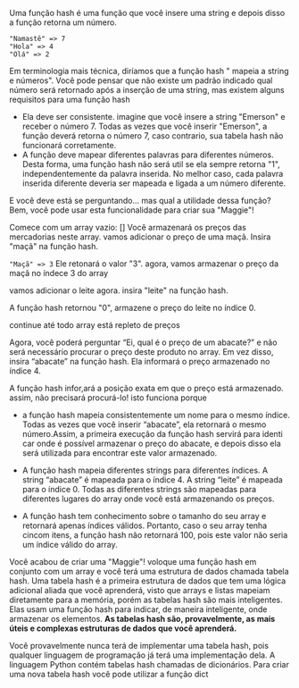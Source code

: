 Uma função hash é uma função que você insere uma string e depois disso a função retorna um número.

```
"Namastê" => 7
"Hola" => 4
"Olá" => 2
``` 

Em terminologia mais técnica, diríamos que a função hash " mapeia a string e números". Você pode pensar que não existe um padrão indicado qual número será retornado após a inserção de uma string, mas existem alguns requisitos para uma função hash

- Ela deve ser consistente. imagine que você insere a string "Emerson" e receber o número 7. Todas as vezes que você inserir "Emerson", a função deverá retorna o número  7, caso contrario, sua tabela hash não funcionará corretamente.
- A função deve mapear diferentes palavras para diferentes números. Desta forma, uma função hash não será util se ela sempre retorna "1", independentemente da palavra inserida. No melhor caso, cada palavra inserida diferente deveria ser mapeada e ligada a um número diferente.

E você deve está se perguntando... mas qual a utilidade dessa função? Bem, você pode usar esta funcionalidade para criar sua "Maggie"!

Comece com um array vazio:
[]
Você armazenará os preços das mercadorias neste array. vamos adicionar o preço de uma maçã. Insira "maçã" na função hash.

```"Maçã" => 3```
Ele retonará o valor "3". agora, vamos armazenar o preço da maçã no índece 3 do array

vamos adicionar o leite agora. insira "leite" na função hash.

A função hash retornou "0", armazene o preço do leite no índice 0.

 continue até todo array está repleto de preços
 
 Agora, você poderá perguntar “Ei, qual é o preço de um abacate?” e não será necessário procurar o preço deste produto no array. Em vez disso, insira “abacate” na função hash.
 Ela informará o preço armazenado no índice 4.

A função hash infor,ará a posição exata em que o preço está armazenado. assim, não precisará procurá-lo! isto funciona porque
- a função hash mapeia consistentemente um nome para o mesmo índice. Todas as vezes que você inserir “abacate”, ela retornará o mesmo número.Assim, a primeira execução da função hash servirá para identi car onde é possível armazenar o preço do abacate, e depois disso ela será utilizada para encontrar este valor armazenado.

- A função hash mapeia diferentes strings para diferentes índices. A string “abacate” é mapeada para o índice 4. A string “leite” é mapeada para o índice 0. Todas as diferentes strings são mapeadas para diferentes lugares do array onde você está armazenando os preços.

- A função hash tem conhecimento sobre o tamanho do seu array e retornará apenas índices válidos. Portanto, caso o seu array tenha cincom itens, a função hash não retornará 100, pois este valor não seria um índice válido do array.

Você acabou de criar uma "Maggie"! voloque uma função hash em conjunto com um array e você terá uma estrutura de dados chamada tabela hash. Uma tabela hash é a primeira estrutura de dados que tem uma lógica adicional aliada que você aprenderá, visto que arrays e listas mapeiam diretamente para a memória, porém as tabelas hash são mais inteligentes. Elas usam uma função hash para indicar, de maneira inteligente, onde armazenar os elementos. **As tabelas hash são, provavelmente, as mais úteis e complexas estruturas de dados que você aprenderá.**

Você provavelmente nunca terá de implementar uma tabela hash, pois
qualquer linguagem de programação já terá uma implementação dela. A
linguagem Python contém tabelas hash chamadas de dicionários. Para criar uma nova tabela hash você pode utilizar a função dict